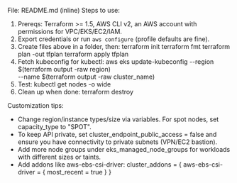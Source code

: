  File: README.md (inline)
Steps to use:
1) Prereqs: Terraform >= 1.5, AWS CLI v2, an AWS account with permissions for VPC/EKS/EC2/IAM.
2) Export credentials or run `aws configure` (profile defaults are fine).
3) Create files above in a folder, then:
     terraform init
     terraform fmt
     terraform plan -out tfplan
     terraform apply tfplan
4) Fetch kubeconfig for kubectl:
     aws eks update-kubeconfig --region $(terraform output -raw region) \
       --name $(terraform output -raw cluster_name)
5) Test:
     kubectl get nodes -o wide
6) Clean up when done:
     terraform destroy

Customization tips:
- Change region/instance types/size via variables. For spot nodes, set capacity_type to "SPOT".
- To keep API private, set cluster_endpoint_public_access = false and ensure you have connectivity to private subnets (VPN/EC2 bastion).
- Add more node groups under eks_managed_node_groups for workloads with different sizes or taints.
- Add addons like aws-ebs-csi-driver:
    cluster_addons = { aws-ebs-csi-driver = { most_recent = true } }
